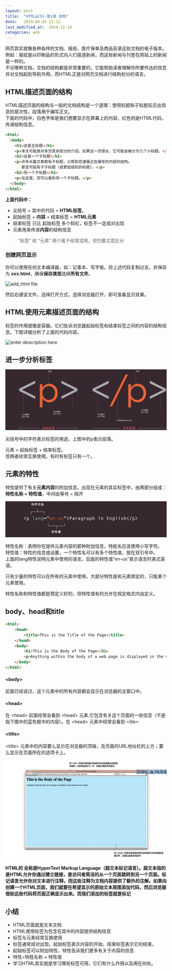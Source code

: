 ```yaml
---
layout: post
title:  "HTML&CSS-第1章 结构"
date:   2019-04-03 11:12
last_modified_at:  2019-12-14
categories: web
---
```


网页其实就像各种各样的文档、报纸、医疗保单及商品目录这些文档的电子版本。例如：报纸是以印刷品的形式向人们报道新闻，而这些新闻与刊登在网站上的新闻是一样的。  
不论哪种文档，文档的结构都是非常重要的，它能帮助读者理解你所要传达的信息并对文档起到导航作用。而HTML正是对网页文档进行结构划分的语言。

<!--more-->
## HTML描述页面的结构

HTML描述页面的结构与一般的文档结构是一个道理：使用标题和子标题反应出信息的层次性，段落用于编写正文。  
下面的代码中，白色字体是我们想要显示在屏幕上的内容，红色则是HTML代码，传递结构信息。

```html
<html>
  <body>
    <h1>这是主标题</h1>
    <p>本文可能是对本页其余部分的介绍。如果这一页很长，它可能会被分为几个小标题。</p>
    <h2>这是一个子标题</h2>
    <p>许多长篇文章都有子标题，以帮助您遵循正在编写的内容的结构。 
       甚至可能有子子标题（或更低级别的标题）。</p>
    <h2>另一个子标题</h2>
    <p>在这里，您可以看到另一个子标题。</p>
  </body>
</html>
```
**上面代码中：**  
- 尖括号 + 其中的代码 = **HTML标签**。
- 起始标签 + **内容** + 结束标签 = **HTML元素** 
- 结束标签 只比 起始标签 多个斜杠，标签不一定成对出现
- 元素用来传递**内容**的结构信息

>“标签” 和 “元素” 两个属于经常混用，但仍要注意区分

### 创建网页显示

你可以使用任何文本编译器，如：记事本、写字板。将上述代码复制过去，并保存为 **xxx.html**，确保**保存类型**选择**所有文件**。  

![add_html file](https://raw.githubusercontent.com/LonlyPan/LonlyPan.github.io/master/images/Posts/HTML&CSS-第1章_结构/add_html.png)

然后右键该文件，选择打开方式，选择浏览器打开，即可查看显示效果。

## HTML使用元素描述页面的结构

标签的作用就像是容器。它们告诉浏览器起始标签和结束标签之间的内容的结构信息。下图详细分析了上面的代码内容。

![enter description here](https://raw.githubusercontent.com/LonlyPan/LonlyPan.github.io/master/images/Posts/HTML&CSS-第1章_结构/页面结构.png)

## 进一步分析标签

![enter description here](/images/Posts/标签.png)

尖括号中的字符表示标签的用途，上图中的p表示段落。

元素 = 起始标签 + 结束标签。  
但两者经常互换使用。有时有标签只有一个。

## 元素的特性

特性提供了有关**元素内容**的附加信息。出现在元素的其实标签中，由两部分组成：  
**特性名称 + 特性值**，中间由等号 = 隔开

![enter description here](/images/Posts/特性.png)

特性名称：表明你在提供元素内容的那种附加信息，特姓名应该使用小写字符。  
特性值：特性的信息或设置，一个特性名可以有多个特性值，放在双引号中。  
上面的lang特性说明元素中使用的语言，后面的特性值“en-us”表示语言时美式英语。

只有少量的特性可以在所有的元素中使用，大部分特性是和元素绑定的，只能某个元素使用。

特性名称和特性值都是预定义好的，但特性值有的允许在规定格式内自定义。

## body、head和title

```html
<html>
	<head>
		<title>This is the Title of the Page</title>
	</head>
	<body>
		<h1>This is the Body of the Page</h1>
		<p>Anything within the body of a web page is displayed in the main browser window.</p>
	</body>
</html>
```
#### \<body>

前面已经说过，这个元素中的所有内容都会显示在浏览器的主窗口中。

#### \<head>
在 \<head> 前面经常会看到 \<head> 元素,它包含有关这个页面的一些信息（不是指下图中的蓝色框中的内容）。在 \<head> 元素中经常会看到 \<itle>

#### \<title>
\<title> 元素中的内容要么显示在浏览器的顶端，及页面的URL地址栏的上方；要么显示在页面所在的选项卡上。

![enter description here](/images/Posts/body-title.png)

**HTML的 全称是HyperText Markup Language（超文本标记语言）。超文本指的是HTML允许你通过建立链接，是访问者简洁的从一个页面跳转到另一个页面。标记语言允许你对文本进行注释，而这些注释为文档内容提供了额外的注解。如果向创建一个HTML页面，我们就要在希望显示的原始文本周围添加代码，然后浏览器借助这些代码将页面正确显示出来。而我们添加的标签就是标记**

## 小结

 - HTML页面就是文本文档
 - HTML使用标签为包含在其中的内容提供结构信息
 - 标签与元素经常互换使用
 - 标签通常成对出现。起始标签表示内容的开始，结束标签表示它的结束。
 - 起始标签可以附加特性，特性告诉我们更多有关于内容的信息
 - 特性=特姓名称 + 特性值
 - 学习HTML其实就是学习哪些标签可用，它们有什么作用以及用在何处。

